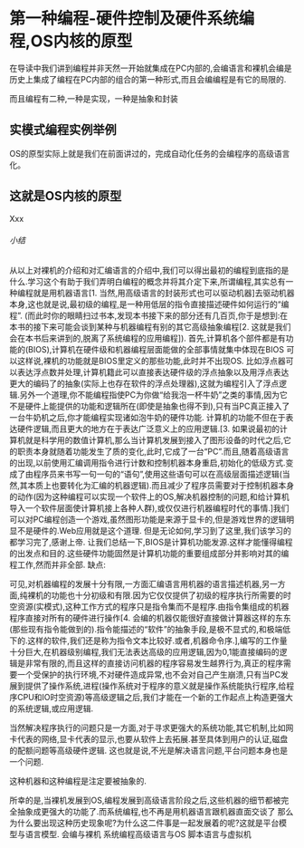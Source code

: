 ﻿第一种编程-硬件控制及硬件系统编程,OS内核的原型
=============

在导读中我们讲到编程并非天然一开始就集成在PC内部的,会编语言和裸机会编是历史上集成了编程在PC内部的组合的第一种形式,而且会编编程是有它的局限的.

而且编程有二种,一种是实现，一种是抽象和封装






实模式编程实例举例
-------------

OS的原型实际上就是我们在前面讲过的，完成自动化任务的会编程序的高级语言化。

这就是OS内核的原型
-------------

Xxx

###### 小结
从以上对裸机的介绍和对汇编语言的介绍中,我们可以得出最初的编程到底指的是什么.学习这个有助于我们弄明白编程的概念并将其介定下来,所谓编程,其实总有一种编程就是用机器语言[1. 当然,用高级语言的封装形式也可以驱动机器]去驱动机器本身,这也就是说,最初级的编程,是一种用低层的指令直接描述硬件如何运行的“编程”. (而此时你的眼睛扫过书本,发现本书接下来的部分还有几百页,你于是想到:在本书的接下来可能会谈到某种与机器编程有别的其它高级抽象编程[2. 这就是我们会在本书后来讲到的,脱离了系统编程的应用编程]). 首先,计算机各个部件都是有功能的(BIOS),计算机在硬件级和机器编程层面能做的全部事情就集中体现在BIOS 可以这样说,裸机的功能就是BIOS里定义的那些功能,此时并不出现OS. 比如浮点器可以表达浮点数并处理,计算机籍此可以直接表达硬件级的浮点抽象以及用浮点表达更大的编码了的抽象(实际上也存在软件的浮点处理器),这就为编程引入了浮点逻辑.另外一个道理,你不能编程指使PC为你做“给我泡一杯牛奶”之类的事情,因为它不是硬件上能提供的功能和逻辑所在(即使是抽象也得不到),只有当PC真正接入了一台牛奶机之后,你才能编程实现诸如泡牛奶的硬件功能. 计算机的功能不但在于表达硬件逻辑,而且更大的地方在于表达广泛意义上的应用逻辑.[3. 如果说最初的计算机就是科学用的数值计算机,那么当计算机发展到接入了图形设备的时代之后,它的职责本身就随着功能发生了质的变化,此时,它成了一台“PC”.而且,随着高级语言的出现,以前使用汇编调用指令进行计数和控制机器本身重启,初始化的低级方式.变成了由程序员来书写一句一句的“语句”,使用这些语句可以在高级层面描述逻辑(当然,其本质上也要转化为汇编的机器逻辑).而且减少了程序员需要对于控制机器本身的动作(因为这种编程可以实现一个软件上的OS,解决机器控制的问题,和给计算机导入一个软件层面使计算机接上各种人群),或仅仅进行机器编程时代的事情.]我们可以对PC编程创造一个游戏,虽然图形功能是来源于显卡的,但是游戏世界的逻辑明显不是硬件的.Web应用就是这个道理. 但是无论如何,学习到了这里,我们该学习的都学习完了,感谢上帝. 让我们总结一下,BIOS是计算机功能发源.这样才能懂得编程的出发点和目的.这些硬件功能固然是计算机功能的重要组成部分并影响对其的编程工作,然而并非全部. 缺点:

可见,对机器编程的发展十分有限,一方面汇编语言用机器的语言描述机器,另一方面,纯裸机的功能也十分初级和有限.因为它仅仅提供了初级的程序执行所需要的时空资源(实模式),这种工作方式的程序只是指令集而不是程序.由指令集组成的机器程序直接对所有的硬件进行操作[4. 会编的机器仅能很好直接做计算器这样的东东(那些现有指令能做到的).指令能描述的“软件”的抽象手段,是极不显式的,和极端低下的.这样的软件,我们还是称为指令文本比较好.或者,机器命令序.],编写的工作量十分巨大,在机器级别编程,我们无法表达高级的应用逻辑,因为0,1能直接编码的逻辑是非常有限的,而且这样的直接访问机器的程序容易发生越界行为,真正的程序需要一个受保护的执行环境,不对硬件造成异常,也不会对自己产生崩溃,只有当PC发展到提供了操作系统,进程(操作系统对于程序的意义就是操作系统能执行程序,给程序CPU和IO时空资源)等高级逻辑之后,我们才能在一个新的工作起点上构造更强大的系统逻辑,或应用逻辑.

当然解决程序执行的问题只是一方面,对于寻求更强大的系统功能,其它机制,比如网卡代表的网络,显卡代表的显示,也要从软件上去拓展.甚至具体到用户的认证,磁盘的配额问题等高级硬件逻辑. 这也就是说,不光是解决语言问题,平台问题本身也是一个问题.

这种机器和这种编程是注定要被抽象的.

所幸的是,当裸机发展到OS,编程发展到高级语言阶段之后,这些机器的细节都被完全抽象成更强大的功能了.而系统编程,也不再是用机器语言跟机器直面交谈了 那么为什么要出现这种历史现象呢?为什么这二件事是一起发展着的呢?这就是平台模型与语言模型. 会编与裸机 系统编程高级语言与OS 脚本语言与虚拟机


